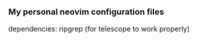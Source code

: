 ### My personal neovim configuration files
dependencies:
    ripgrep (for telescope to work properly)
